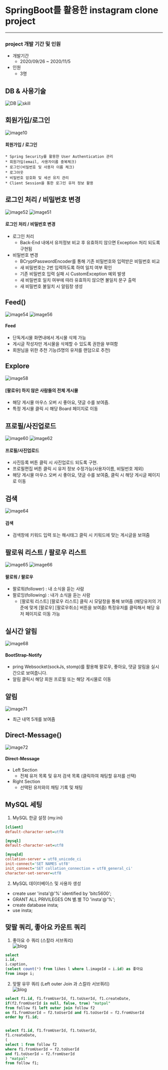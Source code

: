 # SpringBoot를 활용한 instagram clone project
------------------------------------------------------------

### project 개발 기간 및 인원
* 개발기간
	* 2020/09/26 ~ 2020/11/5
* 인원
	* 3명

## DB & 사용기술
![DB](https://user-images.githubusercontent.com/50615738/103171278-572c2980-488e-11eb-9ebc-9cdf7bf6930b.png)
![skill](https://user-images.githubusercontent.com/50615738/103171459-ca826b00-488f-11eb-8a8a-3eb1b44fac8c.png)

## 회원가입/로그인
![image10](https://user-images.githubusercontent.com/50615738/103172132-a8d7b280-4894-11eb-9989-8a81023dba10.png)
#### 회원가입 / 로그인
	* Spring Security를 활용한 User Authentication 관리
	* 회원가입(email, 사용자이름 중복체크)
	* 로그인(비밀번호 및 사용자 이름 체크)
	* 로그아웃
	* 비밀번호 암호화 및 세션 유지 관리
	* Client Session을 통한 로그인 유저 정보 활용

## 로그인 처리 / 비밀번호 변경
![image52](https://user-images.githubusercontent.com/50615738/103172212-3f0bd880-4895-11eb-9532-38be81ba729c.png)
![image51](https://user-images.githubusercontent.com/50615738/103172218-51861200-4895-11eb-907f-c77ab17f5f52.png)
#### 로그인 처리 / 비밀번호 변경
* 로그인 처리
	* Back-End 내에서 유저정보 비교 후 유효하지 않으면 Exception 처리 되도록 구현됨
* 비밀번호 변경
	* BCryptPasswordEncoder를 통해 기존 비밀번호와 입력받은 비밀번호 비교
	* 새 비밀번호는 2번 입력하도록 하여 일치 여부 확인
	* 기존 비밀번호 입력 실패 시 CustomException 예외 발생
	* 새 비밀번호 일치 여부에 따라 유효하지 않으면 불일치 문구 출력
	* 새 비밀번호 불일치 시 알림창 생성

## Feed()
![image54](https://user-images.githubusercontent.com/50615738/103172330-0f110500-4896-11eb-844e-e5153d8dda04.png)
![image56](https://user-images.githubusercontent.com/50615738/103172338-1a643080-4896-11eb-95fe-d46cc32f0be3.png)
#### Feed
* 단독게시물 화면내에서 게시물 삭제 가능
* 게시글 작성자만 게시물을 삭제할 수 있도록 권한을 부여함
* 회원님을 위한 추천 기능(5명의 유저를 랜덤으로 추천)

## Explore
![image58](https://user-images.githubusercontent.com/50615738/103172418-93638800-4896-11eb-8d03-11d8140b3386.png)
#### [팔로우] 하지 않은 사람들의 전체 게시물
* 해당 게시물 마우스 오버 시 좋아요, 댓글 수를 보여줌.
* 특정 게시물 클릭 시 해당 Board 페이지로 이동

## 프로필/사진업로드
![image60](https://user-images.githubusercontent.com/50615738/103172447-e0475e80-4896-11eb-8bc7-e2cad70d372a.png)
![image62](https://user-images.githubusercontent.com/50615738/103172451-eccbb700-4896-11eb-8726-a37cc14bb6f8.png)
#### 프로필/사진업로드
* 사진등록 버튼 클릭 시 사진업로드 되도록 구현.
* 프로필편집 버튼 클릭 시 유저 정보 수정가능(사용자이름, 비밀번호 제외) 
* 해당 게시물 마우스 오버 시 좋아요,  댓글 수를 보여줌, 클릭 시 해당 게시글 페이지로 이동

## 검색
![image64](https://user-images.githubusercontent.com/50615738/103172508-68c5ff00-4897-11eb-9be8-b2314afebd22.png)
#### 검색
* 검색창에 키워드 입력 또는 해시태그 클릭 시 키워드에 맞는 게시글을 보여줌

## 팔로워 리스트 / 팔로우 리스트
![image65](https://user-images.githubusercontent.com/50615738/103172578-cc502c80-4897-11eb-9cd4-f11df2993336.png)
![image66](https://user-images.githubusercontent.com/50615738/103172580-ce19f000-4897-11eb-981e-abf0613a80fa.png)
#### 팔로워 / 팔로우
* 팔로워(follower) : 내 소식을 듣는 사람
* 팔로잉(following) : 내가 소식을 듣는 사람
	* [팔로워 리스트] [팔로우 리스트] 클릭 시 모달창을 통해 보여줌 
	(해당유저의 기준에 맞게 [팔로우] [팔로우취소] 버튼을 보여줌)
	특정유저를 클릭해서 해당 유저 페이지로 이동 가능

## 실시간 알림
![image68](https://user-images.githubusercontent.com/50615738/103172677-6ca65100-4898-11eb-9bc7-1c262c10ed7a.png)
#### BootStrap-Notify
* pring Websocket(sockJs, stomp)를 활용해 팔로우, 좋아요, 댓글 알림을 실시간으로 보여줍니다.
* 알림 클릭시 해당 회원 프로필 또는 해당 게시물로 이동

## 알림
![image71](https://user-images.githubusercontent.com/50615738/103172712-b42cdd00-4898-11eb-90c5-1809a4b1597e.png)
* 최근 내역 5개를 보여줌

## Direct-Message()
![image72](https://user-images.githubusercontent.com/50615738/103172739-de7e9a80-4898-11eb-840c-0540752510fe.png)
#### Direct-Message
* Left Section
	* 전체 유저 목록 및 유저 검색 목록 (클릭하여 채팅할 유저를 선택)
* Right Section
	* 선택된 유저와의 채팅 기록 및 채팅 


## MySQL 세팅

1. MySQL 한글 설정 (my.ini)

```ini
[client]
default-character-set=utf8

[mysql]
default-character-set=utf8

[mysqld]
collation-server = utf8_unicode_ci
init-connect='SET NAMES utf8'
init_connect='SET collation_connection = utf8_general_ci'
character-set-server=utf8
```

2. MySQL 데이터베이스 및 사용자 생성

- create user 'insta'@'%' identified by 'bitc5600';
- GRANT ALL PRIVILEGES ON 별.별 TO 'insta'@'%';
- create database insta;
- use insta;


## 맞팔 쿼리, 좋아요 카운트 쿼리

1. 좋아요 수 쿼리 (스칼라 서브쿼리)<br/>
![blog](https://postfiles.pstatic.net/MjAyMDA4MjRfMTYw/MDAxNTk4MjM5NzUwMjMy.VZH7JMI_P8AwMhJCSXxHfFSQq8uaJ7w6ufEjsvlae44g.mJoyoc69PAY-kHK5jeQW2JtrpOUA6i_qQFGcpqeHNNAg.PNG.getinthere/Screenshot_49.png?type=w773)

```sql
select
i.id,
i.caption,
(select count(*) from likes l where l.imageId = i.id) as 좋아요
from image i;
```

2. 맞팔 유무 쿼리 (Left outer Join 과 스칼라 서브쿼리)<br/>
![blog](https://postfiles.pstatic.net/MjAyMDA4MjRfMjAy/MDAxNTk4MjM3ODE4MjUw.pDKhnS9IE1usJqVXVVo9iNJOo5FPbC7YDOLBP4IwCQIg.3tTT-qYv5b27K9AMP-dZP1YauCvD-7MJLm_j6FvIvJkg.PNG.getinthere/Screenshot_48.png?type=w773)

```sql
select f1.id, f1.fromUserId, f1.toUserId, f1.createDate,
if(f2.fromUserId is null, false, true) "matpal"
from follow f1 left outer join follow f2
on f1.fromUserId = f2.toUserId and f1.toUserId = f2.fromUserId
order by f1.id;


select f1.id, f1.fromUserId, f1.toUserId,
f1.createDate,
(
select 1 from follow f2
where f1.fromUserId = f2.toUserId
and f1.toUserId = f2.fromUserId
) "matpal"
from follow f1;
```

